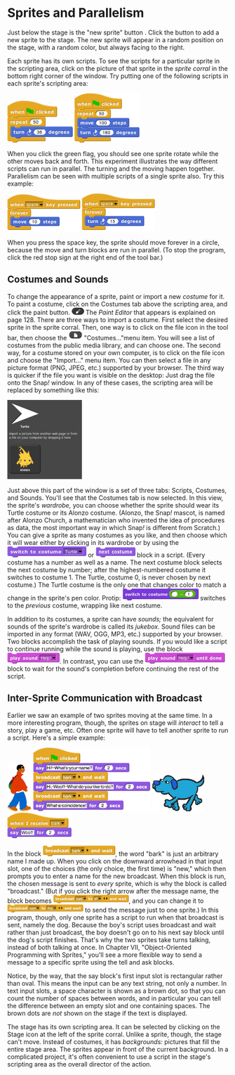 # Sprites and Parallelism

Just below the stage is the "new sprite" button . Click the button to
add a new sprite to the stage. The new sprite will appear in a random
position on the stage, with a random color, but always facing to the
right.

Each sprite has its own scripts. To see the scripts for a particular
sprite in the scripting area, click on the picture of that sprite in the
*sprite corral* in the bottom right corner of the window. Try putting
one of the following scripts in each sprite's scripting area:

<img src="/content/assets/images/image26.png" style="width:149px; height:95px">

<img src="/content/assets/images/image27.png" style="width:148px; height:112px">


When you click the green flag, you should see one sprite rotate while
the other moves back and forth. This experiment illustrates the way
different scripts can run in parallel. The turning and the moving happen
together. Parallelism can be seen with multiple scripts of a single
sprite also. Try this example:

<img src="/content/assets/images/image28.png" style="width:166px; height:84px">

<img src="/content/assets/images/image29.png" style="width:166px; height:86px">


When you press the space key, the sprite should move forever in a
circle, because the move and turn blocks are run in parallel. (To stop
the program, click the red stop sign at the right end of the tool bar.)

## Costumes and Sounds

To change the appearance of a sprite, paint or import a new *costume* for it. To paint a costume, click on the Costumes tab above the scripting area, and click the paint button. <img src="/content/assets/images/image32.png" style="width:28px; height:16px"> The *Paint Editor* that appears is explained on page 128. There are three ways to import a costume. First select the desired sprite in the sprite corral. Then, one way is to click on the file icon in the tool bar, then choose the <img src="/content/assets/images/image30.png" style="width:31px; height:21px"> "Costumes..."menu item. You will see a list of costumes from the public media library, and can choose one. The second way, for a
costume stored on your own computer, is to click on the file icon and
choose the "Import..." menu item. You can then select a file in any
picture format (PNG, JPEG, etc.) supported by your browser. The third
way is quicker if the file you want is visible on the desktop: Just drag
the file onto the Snap<em>!</em> window. In any of these cases, the scripting
area will be replaced by something like this:

<img src="/content/assets/images/image31.png" style="width:170px; height:180px">

Just above this part of the window is a set of three tabs: Scripts,
Costumes, and Sounds. You'll see that the Costumes tab is now selected.
In this view, the sprite's *wardrobe,* you can choose whether the sprite
should wear its Turtle costume or its Alonzo costume. (Alonzo, the
Snap<em>!</em> mascot, is named after Alonzo Church, a mathematician who
invented the idea of procedures as data, the most important way in which
Snap<em>!</em> is different from Scratch.) You can give a sprite as many
costumes as you like, and then choose which it will wear either by
clicking in its wardrobe or by using the <img src="/content/assets/images/image34.png" style="width:180px; height:25px"> or <img src="/content/assets/images/image35.png" style="width:90px; height:23px"> block in a script. (Every
costume has a number as well as a name. The next costume block selects
the next costume by number; after the highest-numbered costume it
switches to costume 1. The Turtle, costume 0, is never chosen by next
costume.) The Turtle costume is the only one that changes color to match
a change in the sprite's pen color. Protip: <img src="/content/assets/images/image33.png" style="width:173px; height:27px"> switches to the *previous*
costume, wrapping like next costume.


In addition to its costumes, a sprite can
have *sounds;* the equivalent for sounds of the sprite's wardrobe is
called its *jukebox.* Sound files can be imported in any format (WAV,
OGG, MP3, etc.) supported by your browser. Two blocks accomplish the
task of playing sounds. If you would like a script to continue running
while the sound is playing, use the block <img src="/content/assets/images/image39.png" style="width:119px; height:25px">. In contrast, you can use the <img src="/content/assets/images/image38.png" style="width:182px; height:25px">
block to wait for the sound's completion before continuing the rest of
the script.

## Inter-Sprite Communication with Broadcast

Earlier we saw an example of two sprites moving at the same time. In a
more interesting program, though, the sprites on stage will *interact*
to tell a story, play a game, etc. Often one sprite will have to tell
another sprite to run a script. Here's a simple example:


<img src="/content/assets/images/image41.png" style="width:55px; height:107px">

<img src="/content/assets/images/image42.png" style="width:267px; height:145px">


<img src="/content/assets/images/image43.png" style="width:119px; height:83px">
<img src="/content/assets/images/image44.png" style="width:146px; height:58px">




In the block <img src="/content/assets/images/image40.png" style="width:165px; height:24px">, the word "bark" is just an arbitrary name I made up. When you click on the downward arrowhead in that input slot, one of the choices (the only choice, the first time) is "new," which then prompts you to enter a name for the new broadcast. When this block is run, the chosen message is sent to *every* sprite, which is why the block is called "broadcast." (But if you click the
right arrow after the message name, the block becomes <img src="/content/assets/images/image45.png" style="width:172px; height:19px">, and you can  change it to <img src="/content/assets/images/image46.png" style="width:173px; height:18px"> to send the message just to one sprite.) In this program,
though, only one sprite has a script to run when that broadcast is sent,
namely the dog. Because the boy's script uses broadcast and wait rather
than just broadcast, the boy doesn't go on to his next say block until
the dog's script finishes. That's why the two sprites take turns
talking, instead of both talking at once. In Chapter VII, "Object-Oriented Programming with Sprites," you'll see a more flexible way to send a message to a specific sprite using the tell and ask blocks.

Notice, by the way, that the say block's first input slot is rectangular
rather than oval. This means the input can be any text string, not only
a number. In text input slots, a space character is shown as a brown
dot, so that you can count the number of spaces between words, and in
particular you can tell the difference between an empty slot and one
containing spaces. The brown dots are *not* shown on the stage if the
text is displayed.

The stage has its own scripting area. It can be selected by clicking on
the Stage icon at the left of the sprite corral. Unlike a sprite,
though, the stage can't move. Instead of costumes, it has *backgrounds:*
pictures that fill the entire stage area. The sprites appear in front of
the current background. In a complicated project, it's often convenient
to use a script in the stage's scripting area as the overall director of
the action.


